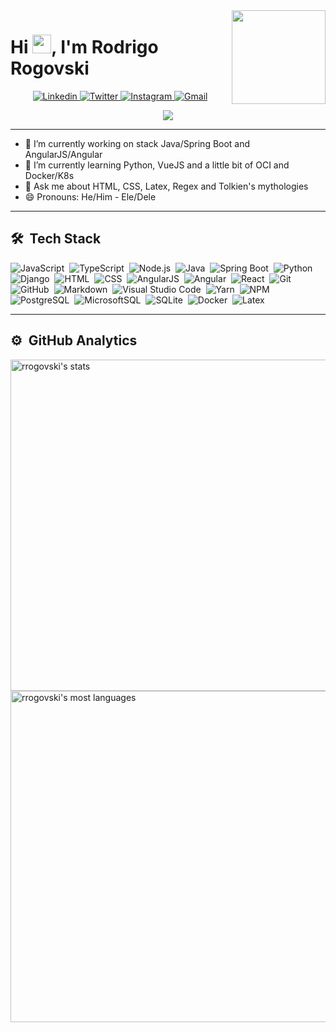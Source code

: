 <img align="right" height="150em" src="https://i.giphy.com/media/S3Pe5NZqgmE8Tl3NI5/giphy-downsized-large.gif"/>
<h1 align="left">Hi <img src="https://raw.githubusercontent.com/kaueMarques/kaueMarques/master/hi.gif" width="30px">, I'm Rodrigo Rogovski</h1>

<div align="center">
  
<a href="https://www.linkedin.com/in/rogovski/" target="_blank">
<img src="https://img.shields.io/badge/-rogovski-blue?style=flat&logo=Linkedin&logoColor=white&link=https://www.linkedin.com/in/rogovski/" alt="Linkedin"/>
</a>
  
<a href="https://twitter.com/RRogovski/" target="_blank">
<img src="https://img.shields.io/badge/-@RRogovski-1ca0f1?style=flat&labelColor=1ca0f1&logo=twitter&logoColor=white&link=https://twitter.com/RRogovski" alt="Twitter"/>
</a>
  
<a href="https://instagram.com/rfrogovski/" target="_blank">
<img src="https://img.shields.io/badge/-@rfrogovski-purple?style=flat&logo=instagram&logoColor=white&link=https://instagram.com/rfrogovski/" alt="Instagram"/>
</a>
  
<a href="mailto:rfrogovski@gmail.com" target="_blank">
<img src="https://img.shields.io/badge/-rrogovski-c14438?style=flat&logo=Gmail&logoColor=white&link=mailto:rfrogovski@gmail.com" alt="Gmail"/>
</a>
  
  
![](https://komarev.com/ghpvc/?username=rrogovski&style=flat&color=828bed)

</div>

<hr>

- 🔭 I’m currently working on stack Java/Spring Boot and AngularJS/Angular
- 🌱 I’m currently learning Python, VueJS and a little bit of OCI and Docker/K8s
- 💬 Ask me about HTML, CSS, Latex, Regex and Tolkien's mythologies
- 😄 Pronouns: He/Him - Ele/Dele

<hr>

## 🛠 &nbsp;Tech Stack

![JavaScript](https://img.shields.io/badge/-JavaScript-05122A?style=flat&logo=javascript)&nbsp;
![TypeScript](https://img.shields.io/badge/-TypeScript-05122A?style=flat&logo=typescript)&nbsp;
![Node.js](https://img.shields.io/badge/-Node.js-05122A?style=flat&logo=node.js)&nbsp;
![Java](https://img.shields.io/badge/-Java-05122A?style=flat&logo=java)&nbsp;
![Spring Boot](https://img.shields.io/badge/-SpringBoot-05122A?style=flat&logo=springboot)&nbsp;
![Python](https://img.shields.io/badge/-Python-05122A?style=flat&logo=python)&nbsp;
![Django](https://img.shields.io/badge/-Django-05122A?style=flat&logo=django)&nbsp;
![HTML](https://img.shields.io/badge/-HTML-05122A?style=flat&logo=HTML5)&nbsp;
![CSS](https://img.shields.io/badge/-CSS-05122A?style=flat&logo=CSS3&logoColor=1572B6)&nbsp;
![AngularJS](https://img.shields.io/badge/-AngularJS-05122A?style=flat&logo=angularjs)&nbsp;
![Angular](https://img.shields.io/badge/-Angular-05122A?style=flat&logo=angular)&nbsp;
![React](https://img.shields.io/badge/-React-05122A?style=flat&logo=react)&nbsp;
![Git](https://img.shields.io/badge/-Git-05122A?style=flat&logo=git)&nbsp;
![GitHub](https://img.shields.io/badge/-GitHub-05122A?style=flat&logo=github)&nbsp;
![Markdown](https://img.shields.io/badge/-Markdown-05122A?style=flat&logo=markdown)&nbsp;
![Visual Studio Code](https://img.shields.io/badge/-Visual%20Studio%20Code-05122A?style=flat&logo=visual-studio-code&logoColor=007ACC)&nbsp;
![Yarn](https://img.shields.io/badge/-Yarn-05122A?style=flat&logo=yarn&logoColor=007ACC)&nbsp;
![NPM](https://img.shields.io/badge/-NPM-05122A?style=flat&logo=npm&logoColor=007ACC)&nbsp;
![PostgreSQL](https://img.shields.io/badge/-PostgreSQL-05122A?style=flat&logo=postgresql)&nbsp;
![MicrosoftSQL](https://img.shields.io/badge/-MicrosoftSQL-05122A?style=flat&logo=microsoftsqlserver)&nbsp;
![SQLite](https://img.shields.io/badge/-SQLite-05122A?style=flat&logo=sqlite)&nbsp;
![Docker](https://img.shields.io/badge/-Docker-05122A?style=flat&logo=docker)&nbsp;
![Latex](https://img.shields.io/badge/-Latex-05122A?style=flat&logo=latex)&nbsp;


<hr>

## ⚙️ &nbsp;GitHub Analytics

<p align="left">
<img width="530em" src="https://github-readme-stats.vercel.app/api?username=rrogovski&show_icons=true&theme=vision-friendly-dark" alt="rrogovski's stats"/>
<img width="530em" src="https://github-readme-stats.vercel.app/api/top-langs/?username=rrogovski&layout=compact&theme=vision-friendly-dark" alt="rrogovski's most languages"/>
</p>

<!--
**rrogovski/rrogovski** is a ✨ _special_ ✨ repository because its `README.md` (this file) appears on your GitHub profile.

Here are some ideas to get you started:

- 🔭 I’m currently working on ...
- 🌱 I’m currently learning Python, VueJS, a little bit of OCI and Docker/K8s
- 👯 I’m looking to collaborate on ...
- 🤔 I’m looking for help with ...
- 💬 Ask me about ...
- 📫 How to reach me: ...
- 😄 Pronouns: ...
- ⚡ Fun fact: ...
-->
